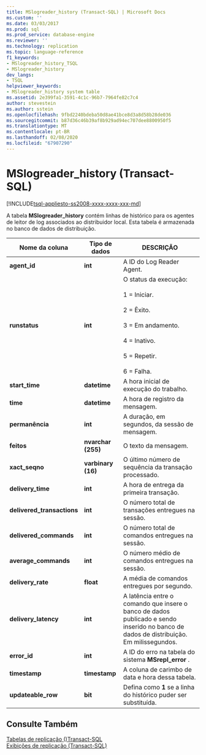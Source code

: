 ```yaml
---
title: MSlogreader_history (Transact-SQL) | Microsoft Docs
ms.custom: ''
ms.date: 03/03/2017
ms.prod: sql
ms.prod_service: database-engine
ms.reviewer: ''
ms.technology: replication
ms.topic: language-reference
f1_keywords:
- MSlogreader_history_TSQL
- MSlogreader_history
dev_langs:
- TSQL
helpviewer_keywords:
- MSlogreader_history system table
ms.assetid: 2e399fa1-3591-4c1c-96b7-7964fe82c7c4
author: stevestein
ms.author: sstein
ms.openlocfilehash: 9fbd2240bdeba50d8ae41bce8d3a8d58b28de036
ms.sourcegitcommit: b87d36c46b39af8b929ad94ec707dee8800950f5
ms.translationtype: MT
ms.contentlocale: pt-BR
ms.lasthandoff: 02/08/2020
ms.locfileid: "67907290"
---
```

# <a name="mslogreader_history-transact-sql"></a>MSlogreader_history (Transact-SQL)
[!INCLUDE[tsql-appliesto-ss2008-xxxx-xxxx-xxx-md](../../includes/tsql-appliesto-ss2008-xxxx-xxxx-xxx-md.md)]

  A tabela **MSlogreader_history** contém linhas de histórico para os agentes de leitor de log associados ao distribuidor local. Esta tabela é armazenada no banco de dados de distribuição.  
  
|Nome da coluna|Tipo de dados|DESCRIÇÃO|  
|-----------------|---------------|-----------------|  
|**agent_id**|**int**|A ID do Log Reader Agent.|  
|**runstatus**|**int**|O status da execução:<br /><br /> 1 = Iniciar.<br /><br /> 2 = Êxito.<br /><br /> 3 = Em andamento.<br /><br /> 4 = Inativo.<br /><br /> 5 = Repetir.<br /><br /> 6 = Falha.|  
|**start_time**|**datetime**|A hora inicial de execução do trabalho.|  
|**time**|**datetime**|A hora de registro da mensagem.|  
|**permanência**|**int**|A duração, em segundos, da sessão de mensagem.|  
|**feitos**|**nvarchar (255)**|O texto da mensagem.|  
|**xact_seqno**|**varbinary (16)**|O último número de sequência da transação processado.|  
|**delivery_time**|**int**|A hora de entrega da primeira transação.|  
|**delivered_transactions**|**int**|O número total de transações entregues na sessão.|  
|**delivered_commands**|**int**|O número total de comandos entregues na sessão.|  
|**average_commands**|**int**|O número médio de comandos entregues na sessão.|  
|**delivery_rate**|**float**|A média de comandos entregues por segundo.|  
|**delivery_latency**|**int**|A latência entre o comando que insere o banco de dados publicado e sendo inserido no banco de dados de distribuição. Em milissegundos.|  
|**error_id**|**int**|A ID do erro na tabela do sistema **MSrepl_error** .|  
|**timestamp**|**timestamp**|A coluna de carimbo de data e hora dessa tabela.|  
|**updateable_row**|**bit**|Defina como **1** se a linha do histórico puder ser substituída.|  
  
## <a name="see-also"></a>Consulte Também  
 [Tabelas de replicação &#40;&#41;Transact-SQL](../../relational-databases/system-tables/replication-tables-transact-sql.md)   
 [Exibições de replicação &#40;Transact-SQL&#41;](../../relational-databases/system-views/replication-views-transact-sql.md)  
  
  
